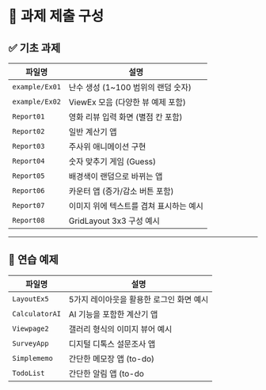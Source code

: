 # 📂 과제 제출 구성

## ✅ 기초 과제

| 파일명         | 설명                                      |
|----------------|-------------------------------------------|
| `example/Ex01`         | 난수 생성 (1~100 범위의 랜덤 숫자)        |
| `example/Ex02`         | ViewEx 모음 (다양한 뷰 예제 포함)         |
| `Report01`     | 영화 리뷰 입력 화면 (별점 칸 포함)       |
| `Report02`     | 일반 계산기 앱                           |
| `Report03`     | 주사위 애니메이션 구현                   |
| `Report04`     | 숫자 맞추기 게임 (Guess)                 |
| `Report05`     | 배경색이 랜덤으로 바뀌는 앱              |
| `Report06`     | 카운터 앱 (증가/감소 버튼 포함)          |
| `Report07`     | 이미지 위에 텍스트를 겹쳐 표시하는 예시  |
| `Report08`     | GridLayout 3x3 구성 예시                 |

---

## 🧪 연습 예제

| 파일명         | 설명                                      |
|----------------|-------------------------------------------|
| `LayoutEx5`    | 5가지 레이아웃을 활용한 로그인 화면 예시 |
| `CalculatorAI` | AI 기능을 포함한 계산기 앱               |
| `Viewpage2`    | 갤러리 형식의 이미지 뷰어 예시           |
| `SurveyApp`    | 디지털 디톡스 설문조사 앱                |
| `Simplememo`    | 간단한 메모장 앱 (to-do)                |
| `TodoList`    | 간단한 알림 앱 (to-do                |
